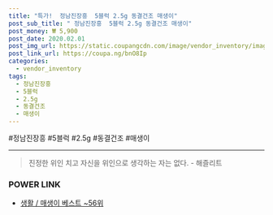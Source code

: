 ```yaml
--- 
title: "특가!  정남진장흥  5블럭 2.5g 동결건조 매생이" 
post_sub_title: " 정남진장흥  5블럭 2.5g 동결건조 매생이" 
post_money: ₩ 5,900 
post_date: 2020.02.01 
post_img_url: https://static.coupangcdn.com/image/vendor_inventory/images/2017/02/06/14/5/c776b824-9e28-4e18-843f-b5fcd667ac45.jpg 
post_link_url: https://coupa.ng/bnO8Ip 
categories: 
  - vendor_inventory 
tags: 
  - 정남진장흥 
  - 5블럭 
  - 2.5g 
  - 동결건조 
  - 매생이 
--- 
```

  #정남진장흥 #5블럭 #2.5g #동결건조 #매생이 
<hr> 

> 진정한 위인 치고 자신을 위인으로 생각하는 자는 없다. - 해즐리트 


### POWER LINK

* <a href="https://blog.naver.com/santokki14/221792754509" target="_blank">생활 / 매생이 베스트 ~56위</a>
